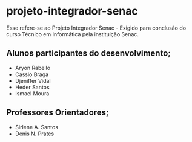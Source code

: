 # projeto-integrador-senac
Esse refere-se ao Projeto Integrador Senac - Exigido para conclusão do curso Técnico em Informática pela instituição Senac.

## Alunos participantes do desenvolvimento;

* Aryon Rabello
* Cassio Braga
* Djeniffer Vidal
* Heder Santos
* Ismael Moura

## Professores Orientadores;

* Sirlene A. Santos
* Denis N. Prates

